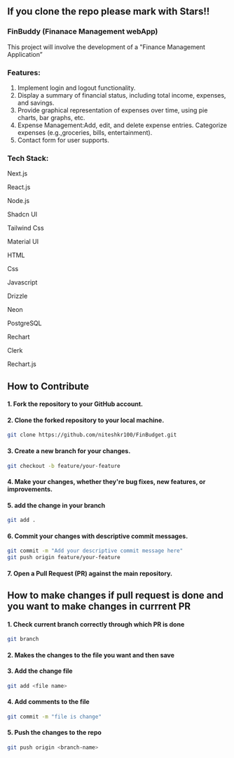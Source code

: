 ## If you clone the repo please mark with Stars!!

### FinBuddy (Finanace Management webApp)
This project will involve the development of a "Finance Management Application”


### Features:
1. Implement login and logout functionality.
2. Display a summary of financial status, including total income, expenses, and savings.
3. Provide graphical representation of expenses over time, using pie charts, bar graphs, etc.
4. Expense Management:Add, edit, and delete expense entries. Categorize expenses (e.g.,groceries, bills, entertainment).
5. Contact form for user supports.

### Tech Stack:
  Next.js

  React.js

  Node.js

  Shadcn UI

  Tailwind Css

  Material UI

  HTML

  Css

  Javascript

  Drizzle

  Neon

  PostgreSQL

  Rechart

  Clerk

  Rechart.js


## How to Contribute

   #### 1. Fork the repository to your GitHub account.
   #### 2. Clone the forked repository to your local machine.
   ```bash
   git clone https://github.com/niteshkr100/FinBudget.git
   ```
   #### 3. Create a new branch for your changes.
   ```bash
   git checkout -b feature/your-feature
   ```
   #### 4. Make your changes, whether they're bug fixes, new features, or improvements.
   #### 5. add the change in your branch
   ```bash
   git add .
   ```
   #### 6. Commit your changes with descriptive commit messages.
   ```bash
   git commit -m "Add your descriptive commit message here"
   git push origin feature/your-feature
   ```
   #### 7. Open a Pull Request (PR) against the main repository.
   

## How to make changes if pull request is done and you want to make changes in currrent PR

 #### 1. Check current branch correctly through  which PR is done
   ```bash
   git branch
   ```
#### 2. Makes the changes to the file you want and then save
#### 3. Add the change file
   ```bash
   git add <file name>
   ```
#### 4. Add comments to the file
   ```bash
   git commit -m "file is change"
   ```
#### 5. Push the changes to the repo
   ```bash
   git push origin <branch-name> 
   ```
    
 
